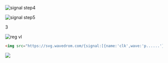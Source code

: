 
![signal step4](https://svg.wavedrom.com/github/johnlon/spam-1/master/docs/instruction_bitfield.json5)

![signal step5](https://svg.wavedrom.com/github/wavedrom/wavedrom/master/test/signal-step4.json5)

3

![reg vl](https://svg.wavedrom.com/github/wavedrom/wavedrom/master/test/reg-vl.json5)


```html
<img src="https://svg.wavedrom.com/{signal:[{name:'clk',wave:'p......'},{name:'bus',wave:'x.34.5x',data:'head body tail'},{name:'wire',wave:'0.1..0.'}]}"/>
```

<img src="https://svg.wavedrom.com/{signal:[{name:'clk',wave:'p......'},{name:'bus',wave:'x.34.5x',data:'head body tail'},{name:'wire',wave:'0.1..0.'}]}"/>
